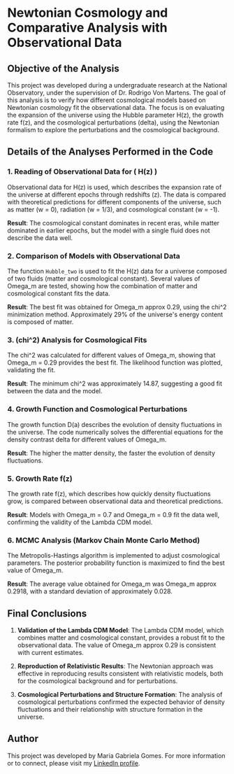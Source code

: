 # Newtonian Cosmology and Comparative Analysis with Observational Data

## Objective of the Analysis

This project was developed during a undergraduate research at the National Observatory, under the supervision of Dr. Rodrigo Von Martens. The goal of this analysis is to verify how different cosmological models based on Newtonian cosmology fit the observational data. The focus is on evaluating the expansion of the universe using the Hubble parameter H(z), the growth rate f(z), and the cosmological perturbations (delta), using the Newtonian formalism to explore the perturbations and the cosmological background.

## Details of the Analyses Performed in the Code

### 1. Reading of Observational Data for \( H(z) \)

Observational data for H(z) is used, which describes the expansion rate of the universe at different epochs through redshifts (z). The data is compared with theoretical predictions for different components of the universe, such as matter (w = 0), radiation (w = 1/3), and cosmological constant (w = -1).

**Result**: The cosmological constant dominates in recent eras, while matter dominated in earlier epochs, but the model with a single fluid does not describe the data well.

### 2. Comparison of Models with Observational Data

The function `Hubble_two` is used to fit the H(z) data for a universe composed of two fluids (matter and cosmological constant). Several values of Omega_m are tested, showing how the combination of matter and cosmological constant fits the data.

**Result**: The best fit was obtained for Omega_m approx 0.29, using the chi^2 minimization method. Approximately 29% of the universe's energy content is composed of matter.

### 3. (chi^2) Analysis for Cosmological Fits

The chi^2 was calculated for different values of Omega_m, showing that Omega_m = 0.29 provides the best fit. The likelihood function was plotted, validating the fit.

**Result**: The minimum chi^2 was approximately 14.87, suggesting a good fit between the data and the model.

### 4. Growth Function and Cosmological Perturbations

The growth function D(a) describes the evolution of density fluctuations in the universe. The code numerically solves the differential equations for the density contrast delta for different values of Omega_m.

**Result**: The higher the matter density, the faster the evolution of density fluctuations.

### 5. Growth Rate f(z)

The growth rate f(z), which describes how quickly density fluctuations grow, is compared between observational data and theoretical predictions.

**Result**: Models with Omega_m = 0.7 and Omega_m = 0.9 fit the data well, confirming the validity of the Lambda CDM model.

### 6. MCMC Analysis (Markov Chain Monte Carlo Method)

The Metropolis-Hastings algorithm is implemented to adjust cosmological parameters. The posterior probability function is maximized to find the best value of Omega_m.

**Result**: The average value obtained for Omega_m was Omega_m approx 0.2918, with a standard deviation of approximately 0.028.

## Final Conclusions

1. **Validation of the Lambda CDM Model**: The Lambda CDM model, which combines matter and cosmological constant, provides a robust fit to the observational data. The value of Omega_m approx 0.29 is consistent with current estimates.

2. **Reproduction of Relativistic Results**: The Newtonian approach was effective in reproducing results consistent with relativistic models, both for the cosmological background and for perturbations.

3. **Cosmological Perturbations and Structure Formation**: The analysis of cosmological perturbations confirmed the expected behavior of density fluctuations and their relationship with structure formation in the universe.

## Author
This project was developed by Maria Gabriela Gomes. For more information or to connect, please visit my [LinkedIn profile](https://www.linkedin.com/in/maria-gabriela-gomes-27097431b?utm_source=share&utm_campaign=share_via&utm_content=profile&utm_medium=android_app).
